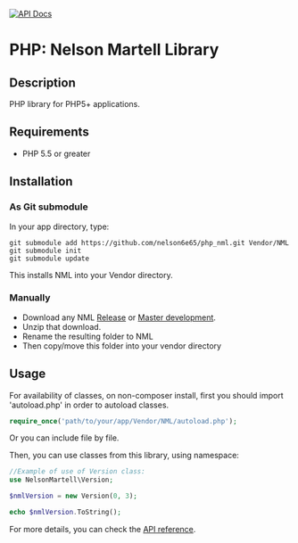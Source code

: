 [![API Docs](http://apigenerator.org/badge.png)](http://nelson6e65.github.io/php_nml/api)
# PHP: Nelson Martell Library

## Description
PHP library for PHP5+ applications. 

## Requirements
* PHP 5.5 or greater

## Installation

### As Git submodule
In your app directory, type:

    git submodule add https://github.com/nelson6e65/php_nml.git Vendor/NML
	git submodule init
	git submodule update
	
This installs NML into your Vendor directory.

### Manually
* Download any NML [Release](https://github.com/nelson6e65/php_nml/releases) or [Master development](https://github.com/nelson6e65/php_nml/archive/master.zip).
* Unzip that download.
* Rename the resulting folder to NML
* Then copy/move this folder into your vendor directory

## Usage
For availability of classes, on non-composer install, first you should import 'autoload.php' in order to autoload classes.

```php
require_once('path/to/your/app/Vendor/NML/autoload.php');
```

Or you can include file by file.


Then, you can use classes from this library, using namespace:

```php
//Example of use of Version class:
use NelsonMartell\Version;

$nmlVersion = new Version(0, 3);

echo $nmlVersion.ToString();

```

For more details, you can check the [API reference](http://nelson6e65.github.io/php_nml/api).